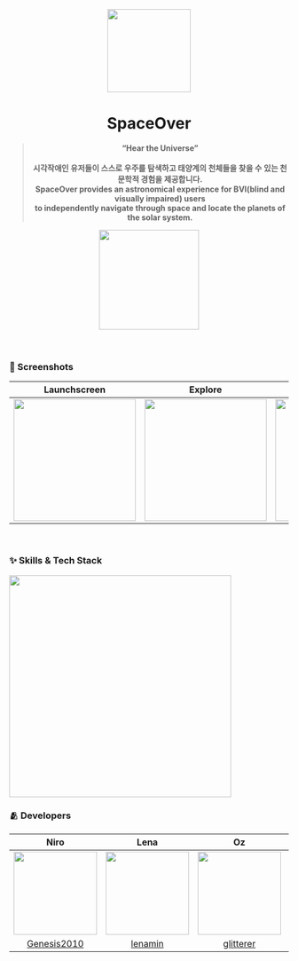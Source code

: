 <div align="center" >
  
<img width="150" src="https://user-images.githubusercontent.com/50728605/206730790-000448a9-d169-4025-bde9-c334b45c2415.jpg">

# SpaceOver
> **“Hear the Universe”** <br/><br/>
> **시각작애인 유저들이 스스로 우주를 탐색하고 태양계의 천체들을 찾을 수 있는 천문학적 경험을 제공합니다.** <br/>
> **SpaceOver provides an astronomical experience for BVI(blind and visually impaired) users <br/>to independently navigate through space and locate the planets of the solar system.**
  
</div>
<div style="display: flex; flex-direction: column;" align="center" >
  <a href="https://apps.apple.com/kr/app/spaceover/id6444027977">
    <img src="https://user-images.githubusercontent.com/81340603/204947353-18c33fe9-c49b-443a-b1e2-7cf9a85bb91b.png" width=180px />
  </a>
  <p3>&nbsp;&nbsp;&nbsp;</p3>
</div>
<br/>

### 📱 Screenshots

| Launchscreen | Explore | Search | Travel |
|:---:|:---:|:---:|:---:|
|<img width="220" src="https://user-images.githubusercontent.com/50728605/206733045-e25ec0ac-b76e-4765-8781-e68df3de3e79.png">|<img width="220" src="https://user-images.githubusercontent.com/50728605/206731765-d0f27273-7ad7-4670-90c4-f4c02ee118a8.png">|<img width="220" src="https://user-images.githubusercontent.com/50728605/206731938-11860f67-8759-4cb0-b641-91d875ce3d37.png">|<img width="220" src="https://user-images.githubusercontent.com/50728605/206731817-7ebcf70d-7c63-4f1d-b29c-ad1e47a7ea6e.png">|
<br/>

### :sparkles: Skills & Tech Stack
<img height="400" src="https://user-images.githubusercontent.com/50728605/206734339-024bf795-b188-43e3-afcd-2003ab4b320f.png">
<br/>

### 🫂 Developers

|Niro|Lena|Oz|Ayden|Sohni|Colli|Jerry|
|:-:|:-:|:-:|:-:|:-:|:-:|:-:|
|<img src="https://github.com/Genesis2010.png" width="150">|<img src="https://github.com/lenamin.png" width="150">|<img src="https://github.com/glitterer.png" width="150">|<img src = "https://github.com/DoAY9.png" width="150">|<img src="https://github.com/HeejiSohn.png" width="150">|<img src="https://github.com/SohyeonKim-dev.png" width="150">|<img src="https://github.com/YoonyoungL.png" width="150">|
|[Genesis2010](https://github.com/Genesis2010)|[lenamin](https://github.com/lenamin)|[glitterer](https://github.com/glitterer)|[DoAY9](https://github.com/DoAY9)|[HeejiSohn](https://github.com/HeejiSohn)|[SohyeonKim-dev](https://github.com/SohyeonKim-dev)|[YoonyoungL](https://github.com/YoonyoungL)|
